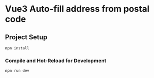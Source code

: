 # Vue3 Auto-fill address from postal code

## Project Setup

```sh
npm install
```

### Compile and Hot-Reload for Development

```sh
npm run dev
```
